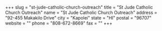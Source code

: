 +++
slug = "st-jude-catholic-church-outreach"
title = "St Jude Catholic Church Outreach"
name = "St Jude Catholic Church Outreach"
address = "92-455 Makakilo Drive"
city = "Kapolei"
state = "HI"
postal = "96707"
website = ""
phone = "808-672-8669"
fax = ""
+++
